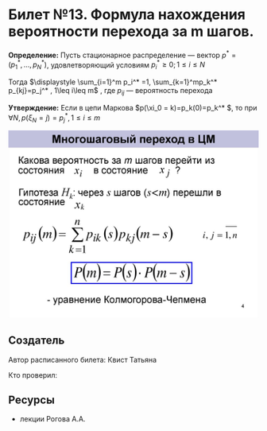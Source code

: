 # Билет №13. Формула нахождения вероятности перехода за m шагов.

**Определение:** Пусть стационарное распределение — вектор $p^* = (p_1^* ,\dots, p_N^* )$, удовлетворяющий условиям $p_i^* \geq 0 ; 1\leq i\leq N$

Тогда $\displaystyle \sum_{i=1}^m p_i^* =1, \sum_{k=1}^mp_k^* p_{kj}=p_j^* , 1\leq i\leq m$ , где $p_{ij}$  — вероятность перехода

**Утверждение:** Если в цепи Маркова $p(\xi_0 = k)=p_k(0)=p_k^* $, то при $\forall N, p(\xi_N=j)=p_j^* , 1\leq i\leq m$ 

![](./p13i1.jpg)
## Создатель

Автор расписанного билета: Квист Татьяна

Кто проверил:


## Ресурсы
- лекции Рогова А.А.
